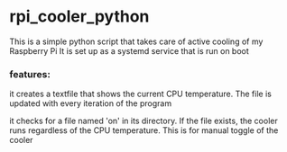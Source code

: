 # rpi_cooler_python
This is a simple python script that takes care of active cooling of my Raspberry Pi
It is set up as a systemd service that is run on boot

### features:
it creates a textfile that shows the current CPU temperature. The file is updated with every iteration of the program

it checks for a file named 'on' in its directory. If the file exists, the cooler runs regardless of the CPU temperature. This is for manual toggle of the cooler
